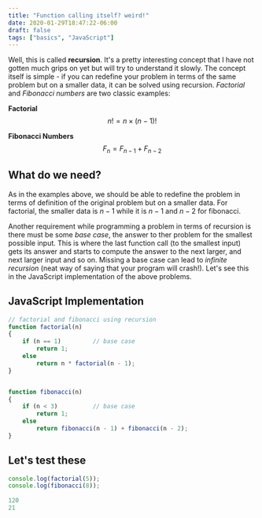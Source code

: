 ```yaml
---
title: "Function calling itself? weird!"
date: 2020-01-29T18:47:22-06:00
draft: false
tags: ["basics", "JavaScript"]
---
```


Well, this is called **recursion**. It's a pretty interesting concept that I
have not gotten much grips on yet but will try to understand it slowly. The
concept itself is simple - if you can redefine your problem in terms of
the same problem but on a smaller data, it can be solved using recursion.
*Factorial* and *Fibonacci numbers* are two classic examples:

**Factorial**
$$
n! = n \times (n-1)!
$$

**Fibonacci Numbers**
$$
F_n = F_{n-1} + F_{n-2}
$$

## What do we need?
As in the examples above, we should be able to redefine the problem in terms of
definition of the original problem but on a smaller data. For factorial, the
smaller data is $n-1$ while it is $n-1$ and $n-2$ for fibonacci.

Another requirement while programming a problem in terms of recursion is there
must be some *base case*, the answer to ther problem for the smallest possible
input. This is where the last function call (to the smallest input) gets its
answer and starts to compute the answer to the next larger, and next larger
input and so on. Missing a base case can lead to *infinite recursion* (neat way of saying that your program will crash!). Let's see this in the JavaScript implementation of the above
problems.

## JavaScript Implementation
```javascript
// factorial and fibonacci using recursion
function factorial(n)
{
    if (n == 1)         // base case
        return 1;
    else 
        return n * factorial(n - 1);
}


function fibonacci(n)
{
    if (n < 3)          // base case
        return 1;
    else
        return fibonacci(n - 1) + fibonacci(n - 2);
}

```
## Let's test these
```javascript
console.log(factorial(5));
console.log(fibonacci(8));
    
120
21
```

